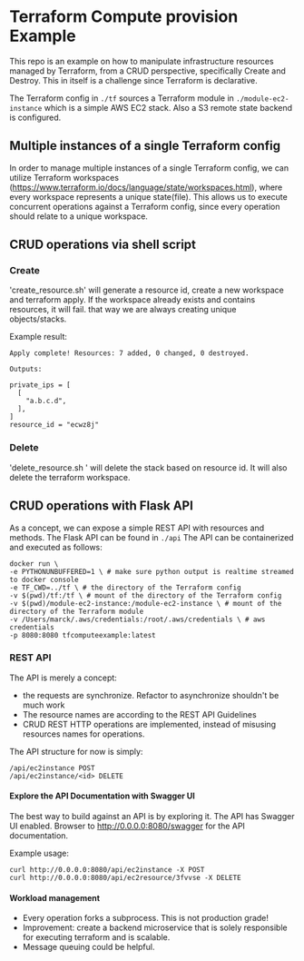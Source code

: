 # Terraform Compute provision Example 
This repo is an example on how to manipulate infrastructure resources managed by Terraform, from a CRUD perspective, specifically Create and Destroy. 
This in itself is a challenge since Terraform is declarative.

The Terraform config in ```./tf``` sources a Terraform module in ```./module-ec2-instance``` which is a simple AWS EC2 stack.
Also a S3 remote state backend is configured.

## Multiple instances of a single Terraform config
In order to manage multiple instances of a single Terraform config, we can utilize Terraform workspaces (https://www.terraform.io/docs/language/state/workspaces.html), where every workspace represents a unique state(file).
This allows us to execute concurrent operations against a Terraform config, since every operation should relate to a unique workspace.

## CRUD operations via shell script

### Create
'create_resource.sh' will generate a resource id, create a new workspace and terraform apply. 
If the workspace already exists and contains resources, it will fail.
that way we are always creating unique objects/stacks.

Example result:

```
Apply complete! Resources: 7 added, 0 changed, 0 destroyed.

Outputs:

private_ips = [
  [
    "a.b.c.d",
  ],
]
resource_id = "ecwz8j"
```

### Delete
'delete_resource.sh <resource id>' will delete the stack based on resource id. 
It will also delete the terraform workspace.

## CRUD operations with Flask API
As a concept, we can expose a simple REST API with resources and methods.
The Flask API can be found in ```./api```
The API can be containerized and executed as follows:

```
docker run \
-e PYTHONUNBUFFERED=1 \ # make sure python output is realtime streamed to docker console
-e TF_CWD=../tf \ # the directory of the Terraform config 
-v $(pwd)/tf:/tf \ # mount of the directory of the Terraform config
-v $(pwd)/module-ec2-instance:/module-ec2-instance \ # mount of the directory of the Terraform module
-v /Users/marck/.aws/credentials:/root/.aws/credentials \ # aws credentials
-p 8080:8080 tfcomputeexample:latest 
```

### REST API
The API is merely a concept:
- the requests are synchronize. Refactor to asynchronize shouldn't be much work
- The resource names are according to the REST API Guidelines
- CRUD REST HTTP operations are implemented, instead of misusing resources names for operations.


The API structure for now is simply:

```
/api/ec2instance POST
/api/ec2instance/<id> DELETE
```

#### Explore the API Documentation with Swagger UI
The best way to build against an API is by exploring it. The API has Swagger UI enabled. 
Browser to http://0.0.0.0:8080/swagger for the API documentation.

Example usage:

```
curl http://0.0.0.0:8080/api/ec2instance -X POST
curl http://0.0.0.0:8080/api/ec2resource/3fvvse -X DELETE
```

#### Workload management
- Every operation forks a subprocess. This is not production grade!
- Improvement: create a backend microservice that is solely responsible for executing terraform and is scalable.
- Message queuing could be helpful.
